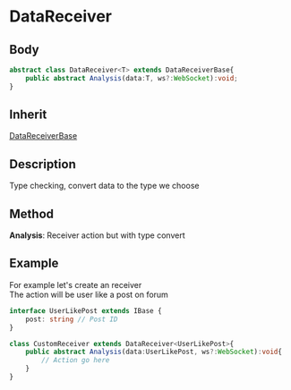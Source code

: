 # DataReceiver

## Body

```typescript
abstract class DataReceiver<T> extends DataReceiverBase{
    public abstract Analysis(data:T, ws?:WebSocket):void;
}
```

## Inherit

[DataReceiverBase](./DataReceiverBase.md)

## Description

Type checking, convert data to the type we choose

## Method

**Analysis**: Receiver action but with type convert

## Example

For example let's create an receiver\
The action will be user like a post on forum

```typescript
interface UserLikePost extends IBase {
    post: string // Post ID
}

class CustomReceiver extends DataReceiver<UserLikePost>{
    public abstract Analysis(data:UserLikePost, ws?:WebSocket):void{
        // Action go here
    }
}
```